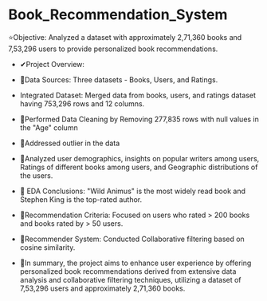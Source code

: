 # Book_Recommendation_System
⭐Objective: Analyzed a dataset with approximately 2,71,360 books and 7,53,296 users to provide personalized book recommendations.

- ✔Project Overview:
- 🌟Data Sources: Three datasets - Books, Users, and Ratings.
- Integrated Dataset: Merged data from books, users, and ratings dataset having 753,296 rows and 12 columns.

- 📝Performed Data Cleaning by Removing 277,835 rows with null values in the "Age" column
- 📌Addressed outlier in the data
- 📌Analyzed user demographics, insights on popular writers among users, Ratings of different books among users, and Geographic distributions of the users.

- 🔵 EDA Conclusions: "Wild Animus" is the most widely read book and Stephen King is the top-rated author.
- 🌟Recommendation Criteria: Focused on users who rated > 200 books and books rated by > 50 users.
- 🌟Recommender System: Conducted Collaborative filtering based on cosine similarity.

- 📝In summary, the project aims to enhance user experience by offering personalized book recommendations derived from extensive data analysis and collaborative filtering techniques, utilizing a dataset of 7,53,296 users and approximately 2,71,360 books.
